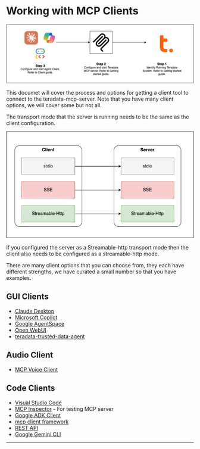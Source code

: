 # Working with MCP Clients

![Getting Started](../media/MCP-quickstart.png)

This documet will cover the process and options for getting a client tool to connect to the teradata-mcp-server.  Note that you have many client options, we will cover some but not all.

The transport mode that the server is running needs to be the same as the client configuration.

![Client Server](../media/clientServer.png)

If you configured the server as a Streamable-http transport mode then the client also needs to be configured as a streamable-http mode.

There are many client options that you can choose from, they each have different strengths, we have curated a small number so that you have examples.

## GUI Clients

- [Claude Desktop](./Claude_desktop.md)
- [Microsoft Copilot](./Microsoft_copilot.md)
- [Google AgentSpace](./Google_agentspace.md)
- [Open WebUI](./Open_WebUI.md)
- [teradata-trusted-data-agent](https://github.com/rgeissen/teradata-trusted-data-agent)

## Audio Client
- [MCP Voice Client](../../examples/MCP_VoiceClient/README.md)

## Code Clients
- [Visual Studio Code](./Visual_Studio_Code.md)
- [MCP Inspector](./MCP_Inspector.md) - For testing MCP server
- [Google ADK Client](../../examples/Simple_Agent/README.md)
- [mcp client framework](../../examples/MCP_Client_Example/README.md)
- [REST API](./Rest_API.md)
- [Google Gemini CLI](./Google_Gemini_CLI.md)





---------------------------------------------------------------------

